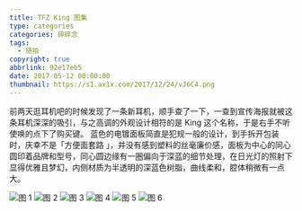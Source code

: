```yaml
---
title: TFZ King 图集
type: categories
categories: 碎碎念
tags:
  - 随拍
copyright: true
abbrlink: 92e17eb5
date: 2017-05-12 00:00:00
thumbnail: https://s1.ax1x.com/2017/12/24/vJ6C4.png
---
```

前两天逛耳机吧的时候发现了一条新耳机，顺手查了一下，一查到宣传海报就被这条耳机深深的吸引，与之高调的外观设计相符的是 King 这个名称，于是右手不听使唤的点下了购买键。
蓝色的电镀面板简直是犯规一般的设计，到手拆开包装时，庆幸不是「方便面套路 」，并没有感到塑料的丝毫廉价感，面板为中心的同心圆印着品牌和型号，同心圆边缘有一圈偏向于深蓝的细节处理，在日光灯的照射下显得优雅且梦幻，内侧材质为半透明的深蓝色树脂，曲线柔和，腔体稍微有一点大。

<!-- more -->

<img class="lazyload" data-original="https://i.loli.net/2017/11/24/5a1817cc7fdd8.jpeg" title="图 1" />
<img class="lazyload" data-original="https://i.loli.net/2017/11/24/5a1817cd099b4.jpeg" title="图 2" />
<img class="lazyload" data-original="https://i.loli.net/2017/11/24/5a1817cec1c24.jpeg" title="图 3" />
<img class="lazyload" data-original="https://i.loli.net/2017/11/24/5a1817cf5d7c4.jpeg" title="图 4" />
<img class="lazyload" data-original="https://i.loli.net/2017/11/24/5a1817cfedf3b.jpeg" title="图 5" />
<img class="lazyload" data-original="https://i.loli.net/2017/11/24/5a1817d089342.jpeg" title="图 6" />
